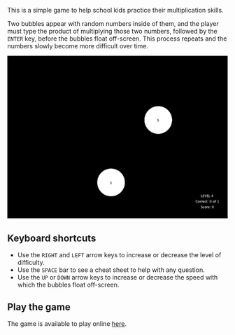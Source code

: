This is a simple game to help school kids practice their multiplication skills.

Two bubbles appear with random numbers inside of them, and the player must type the product of multiplying those two numbers, followed by the `ENTER` key, before the bubbles float off-screen. This process repeats and the numbers slowly become more difficult over time.

![multiplication game screenshot](./images/screenshot.png)

## Keyboard shortcuts

- Use the `RIGHT` and `LEFT` arrow keys to increase or decrease the level of difficulty.
- Use the `SPACE` bar to see a cheat sheet to help with any question.
- Use the `UP` or `DOWN` arrow keys to increase or decrease the speed with which the bubbles float off-screen.

## Play the game

The game is available to play online [here](https://bloombar.github.io/multiplication-game/).
